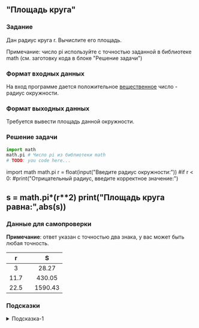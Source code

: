 ## "Площадь круга"

### Задание

Дан радиус круга r. Вычислите его площадь.

Примечание: число pi используйте с точностью заданной в библиотеке math (см. заготовку кода в блоке "Решение задачи")

### Формат входных данных

На вход программе дается положительное [вещественное](https://silvertests.ru/GuideView.aspx?id=32163) число - радиус окружности.

### Формат выходных данных

Требуется вывести площадь данной окружности.

### Решение задачи

```python
import math
math.pi # Число pi из библиотеки math
# TODO: you code here...
```
import math
math.pi
r = float(input("Введите радиус окружности:"))
#if r < 0:
#print("Отрицательный радиус, введите корректное значение:")

s = math.pi*(r**2)
print("Площадь круга равна:",abs(s))
---

### Данные для самопроверки

**Примечание**: ответ указан с точностью два знака, у вас может быть любая точность.

|   r   |  |   S   |
| :---: | ---| :---: |
|   3   |  |   28.27  | 
|   11.7   |  |  430.05  | 
|   22.5   |  |   1590.43  |

### Подсказки

<details>
<summary>Подсказка-1</summary>
Формулу площади круга не помните? Не знаете где найти?
</details>
